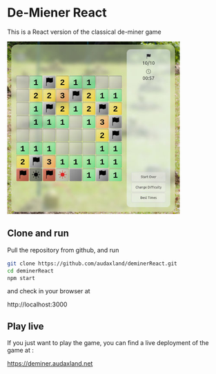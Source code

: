 # De-Miener React

This is a React version of the classical de-miner game

![Screenhot of deminerReact](image.jpg)

## Clone and run

Pull the repository from github, and run

```bash
git clone https://github.com/audaxland/deminerReact.git
cd deminerReact
npm start
```

and check in your browser at

http://localhost:3000

## Play live

If you just want to play the game, you can find a live deployment of the game at : 

https://deminer.audaxland.net
